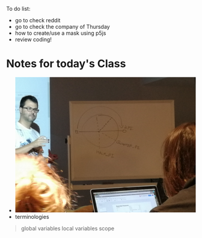 To do list:
+ go to check reddit
+ go to check the company of Thursday
+ how to create/use a mask using p5js
+ review coding!

# Notes for today's Class
+ ![](pie.jpg)
+ terminologies
> global variables
  local variables
  scope
